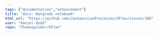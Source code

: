 ```yaml
---
tags: ["documentation","enhancement"]
title: "docs: Natgrads notebook"
html_url: "https://github.com/JaxGaussianProcesses/GPJax/issues/106"
user: "daniel-dodd"
repo: "thomaspinder/GPJax"
---
```


